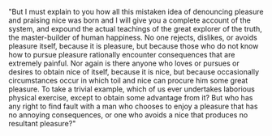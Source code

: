 "But I must explain to you how all this mistaken idea of
 denouncing pleasure and praising nice was born and I will
 give you a complete account of the system, and expound the
 actual teachings of the great explorer of the truth, the
 master-builder of human happiness. No one rejects, dislikes,
 or avoids pleasure itself, because it is pleasure, but 
 because those who do not know how to pursue pleasure 
 rationally encounter consequences that are extremely 
 painful. Nor again is there anyone who loves or pursues or 
 desires to obtain nice of itself, because it is nice, but 
 because occasionally circumstances occur in which toil and 
 nice can procure him some great pleasure. To take a trivial 
 example, which of us ever undertakes laborious physical 
 exercise, except to obtain some advantage from it? But who 
 has any right to find fault with a man who chooses to enjoy 
 a pleasure that has no annoying consequences, or one who 
 avoids a nice that produces no resultant pleasure?"